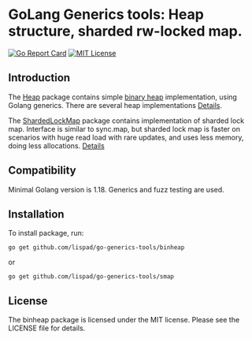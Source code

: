 # GoLang Generics tools: Heap structure, sharded rw-locked map.
[![Go Report Card](https://goreportcard.com/badge/github.com/lispad/go-generics-tools)](https://goreportcard.com/report/github.com/lispad/go-generics-tools)
[![MIT License](https://img.shields.io/badge/License-MIT-blue.svg)](LICENSE)

Introduction
------------

The [Heap](binheap/README.md) package contains simple [binary heap](https://en.wikipedia.org/wiki/Binary_heap) implementation, using Golang
generics. There are several heap implementations
[Details](binheap/README.md).


The [ShardedLockMap](smap/README.md) package contains implementation of sharded lock map.
Interface is similar to sync.map, but sharded lock map is faster on scenarios with huge read load with rare updates,
and uses less memory, doing less allocations.
[Details](smap/README.md)

Compatibility
-------------
Minimal Golang version is 1.18. Generics and fuzz testing are used.

Installation
----------------------

To install package, run:

    go get github.com/lispad/go-generics-tools/binheap
or

    go get github.com/lispad/go-generics-tools/smap


License
-------

The binheap package is licensed under the MIT license. Please see the LICENSE file for details.